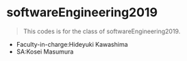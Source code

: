 # softwareEngineering2019
>This codes is for the class of softwareEngineering2019.  
* Faculty-in-charge:Hideyuki Kawashima
* SA:Kosei Masumura
